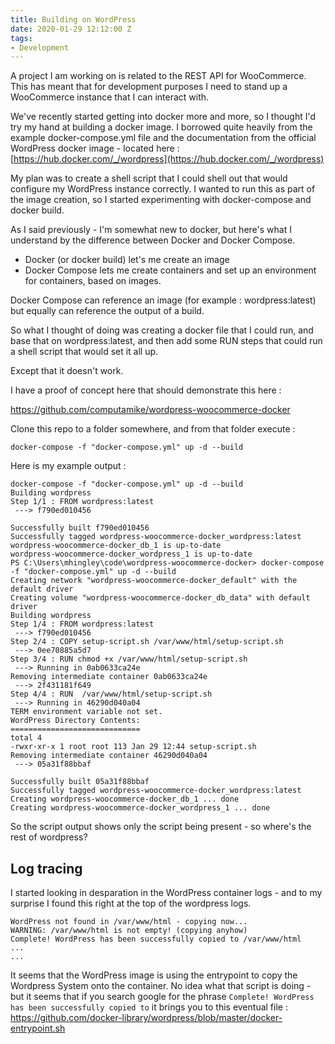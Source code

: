 ```yaml
---
title: Building on WordPress
date: 2020-01-29 12:12:00 Z
tags:
- Development
---
```


A project I am working on is related to the REST API for WooCommerce.  This has meant that for development purposes I need to stand up a WooCommerce instance that I can interact with.

We've recently started getting into docker more and more, so I thought I'd try my hand at building a docker image.  I borrowed quite heavily from the example docker-compose.yml file and the documentation from the official WordPress docker image - located here : [https://hub.docker.com/_/wordpress](https://hub.docker.com/_/wordpress)

My plan was to create a shell script that I could shell out that would configure my WordPress instance correctly.  I wanted to run this as part of the image creation, so I started experimenting with docker-compose and docker build.

As I said previously - I'm somewhat new to docker, but here's what I understand by the difference between Docker and Docker Compose.

* Docker (or docker build) let's me create an image
* Docker Compose lets me create containers and set up an environment for containers, based on images.

Docker Compose can reference an image (for example : wordpress:latest) but equally can reference the output of a build.

So what I thought of doing was creating a docker file that I could run, and base that on wordpress:latest, and then add some RUN steps that could run a shell script that would set it all up.

Except that it doesn't work.

I have a proof of concept here that should demonstrate this here : 

https://github.com/computamike/wordpress-woocommerce-docker

Clone this repo to a folder somewhere, and from that folder execute : 

`docker-compose -f "docker-compose.yml" up -d --build`

Here is my example output : 

```
docker-compose -f "docker-compose.yml" up -d --build
Building wordpress
Step 1/1 : FROM wordpress:latest
 ---> f790ed010456

Successfully built f790ed010456
Successfully tagged wordpress-woocommerce-docker_wordpress:latest
wordpress-woocommerce-docker_db_1 is up-to-date
wordpress-woocommerce-docker_wordpress_1 is up-to-date
PS C:\Users\mhingley\code\wordpress-woocommerce-docker> docker-compose -f "docker-compose.yml" up -d --build
Creating network "wordpress-woocommerce-docker_default" with the default driver
Creating volume "wordpress-woocommerce-docker_db_data" with default driver
Building wordpress
Step 1/4 : FROM wordpress:latest
 ---> f790ed010456
Step 2/4 : COPY setup-script.sh /var/www/html/setup-script.sh
 ---> 0ee70885a5d7
Step 3/4 : RUN chmod +x /var/www/html/setup-script.sh
 ---> Running in 0ab0633ca24e
Removing intermediate container 0ab0633ca24e
 ---> 2f431181f649
Step 4/4 : RUN  /var/www/html/setup-script.sh
 ---> Running in 46290d040a04
TERM environment variable not set.
WordPress Directory Contents:
=============================
total 4
-rwxr-xr-x 1 root root 113 Jan 29 12:44 setup-script.sh
Removing intermediate container 46290d040a04
 ---> 05a31f88bbaf

Successfully built 05a31f88bbaf
Successfully tagged wordpress-woocommerce-docker_wordpress:latest
Creating wordpress-woocommerce-docker_db_1 ... done
Creating wordpress-woocommerce-docker_wordpress_1 ... done
```

So the script output shows only the script being present - so where's the rest of wordpress?

## Log tracing
I started looking in desparation in the WordPress container logs - and to my surprise I found this right at the top of the wordpress logs.

```
WordPress not found in /var/www/html - copying now...
WARNING: /var/www/html is not empty! (copying anyhow)
Complete! WordPress has been successfully copied to /var/www/html
...
...

```

It seems that the WordPress image is using the entrypoint to copy the Wordpress System onto the container.  No idea what that script is doing - but it seems that if you search google for the phrase `Complete! WordPress has been successfully copied to` it brings you to this eventual file : https://github.com/docker-library/wordpress/blob/master/docker-entrypoint.sh



 
